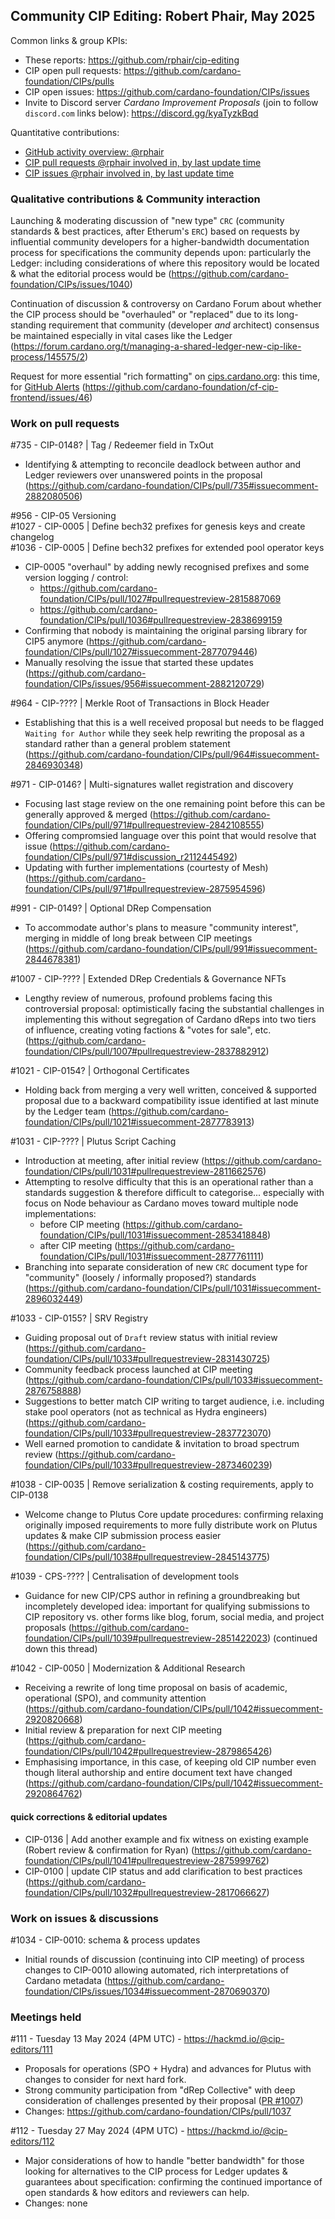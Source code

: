 ## Community CIP Editing: Robert Phair, May 2025

Common links & group KPIs:
- These reports: https://github.com/rphair/cip-editing
- CIP open pull requests: https://github.com/cardano-foundation/CIPs/pulls
- CIP open issues: https://github.com/cardano-foundation/CIPs/issues
- Invite to Discord server _Cardano Improvement Proposals_ (join to follow `discord.com` links below): https://discord.gg/kyaTyzkBqd

Quantitative contributions:
- [GitHub activity overview: @rphair](https://github.com/rphair)
- [CIP pull requests @rphair involved in, by last update time](https://github.com/cardano-foundation/CIPs/pulls?q=is%3Apr+involves%3Arphair+sort%3Aupdated-desc)
- [CIP issues @rphair involved in, by last update time](https://github.com/cardano-foundation/CIPs/issues?q=is%3Aissue+involves%3Arphair+sort%3Aupdated-desc)

### Qualitative contributions & Community interaction

Launching & moderating discussion of "new type" `CRC` (community standards & best practices, after Etherum's `ERC`) based on requests by influential community developers for a higher-bandwidth documentation process for specifications the community depends upon: particularly the Ledger: including considerations of where this repository would be located & what the editorial process would be (https://github.com/cardano-foundation/CIPs/issues/1040)

Continuation of discussion & controversy on Cardano Forum about whether the CIP process should be "overhauled" or "replaced" due to its long-standing requirement that community (developer _and_ architect) consensus be maintained especially in vital cases like the Ledger (https://forum.cardano.org/t/managing-a-shared-ledger-new-cip-like-process/145575/2)

Request for more essential "rich formatting" on [cips.cardano.org](https://cips.cardano.org): this time, for [GitHub Alerts](https://docs.github.com/en/get-started/writing-on-github/getting-started-with-writing-and-formatting-on-github/basic-writing-and-formatting-syntax#alerts) (https://github.com/cardano-foundation/cf-cip-frontend/issues/46)

### Work on pull requests

#735 - CIP-0148? | Tag / Redeemer field in TxOut
- Identifying & attempting to reconcile deadlock between author and Ledger reviewers over unanswered points in the proposal (https://github.com/cardano-foundation/CIPs/pull/735#issuecomment-2882080506)

#956 - CIP-05 Versioning<br>
#1027 - CIP-0005 | Define bech32 prefixes for genesis keys and create changelog<br>
#1036 - CIP-0005 | Define bech32 prefixes for extended pool operator keys
- CIP-0005 "overhaul" by adding newly recognised prefixes and some version logging / control:
  - https://github.com/cardano-foundation/CIPs/pull/1027#pullrequestreview-2815887069
  - https://github.com/cardano-foundation/CIPs/pull/1036#pullrequestreview-2838699159
- Confirming that nobody is maintaining the original parsing library for CIP5 anymore (https://github.com/cardano-foundation/CIPs/pull/1027#issuecomment-2877079446)
- Manually resolving the issue that started these updates (https://github.com/cardano-foundation/CIPs/issues/956#issuecomment-2882120729)

#964 - CIP-???? | Merkle Root of Transactions in Block Header
- Establishing that this is a well received proposal but needs to be flagged `Waiting for Author` while they seek help rewriting the proposal as a standard rather than a general problem statement (https://github.com/cardano-foundation/CIPs/pull/964#issuecomment-2846930348)

#971 - CIP-0146? | Multi-signatures wallet registration and discovery
- Focusing last stage review on the one remaining point before this can be generally approved & merged (https://github.com/cardano-foundation/CIPs/pull/971#pullrequestreview-2842108555)
- Offering compromsied language over this point that would resolve that issue (https://github.com/cardano-foundation/CIPs/pull/971#discussion_r2112445492)
- Updating with further implementations (courtesty of Mesh) (https://github.com/cardano-foundation/CIPs/pull/971#pullrequestreview-2875954596)

#991 - CIP-0149? | Optional DRep Compensation
- To accommodate author's plans to measure "community interest", merging in middle of long break between CIP meetings (https://github.com/cardano-foundation/CIPs/pull/991#issuecomment-2844678381)

#1007 - CIP-???? | Extended DRep Credentials & Governance NFTs
- Lengthy review of numerous, profound problems facing this controversial proposal: optimistically facing the substantial challenges in implementing this without segregation of Cardano dReps into two tiers of influence, creating voting factions & "votes for sale", etc. (https://github.com/cardano-foundation/CIPs/pull/1007#pullrequestreview-2837882912)

#1021 - CIP-0154? | Orthogonal Certificates
- Holding back from merging a very well written, conceived & supported proposal due to a backward compatibility issue identified at last minute by the Ledger team (https://github.com/cardano-foundation/CIPs/pull/1021#issuecomment-2877783913)

#1031 - CIP-???? | Plutus Script Caching
- Introduction at meeting, after initial review (https://github.com/cardano-foundation/CIPs/pull/1031#pullrequestreview-2811662576)
- Attempting to resolve difficulty that this is an operational rather than a standards suggestion & therefore difficult to categorise... especially with focus on Node behaviour as Cardano moves toward multiple node implementations:
  - before CIP meeting (https://github.com/cardano-foundation/CIPs/pull/1031#issuecomment-2853418848)
  - after CIP meeting (https://github.com/cardano-foundation/CIPs/pull/1031#issuecomment-2877761111)
- Branching into separate consideration of new `CRC` document type for "community" (loosely / informally proposed?) standards (https://github.com/cardano-foundation/CIPs/pull/1031#issuecomment-2896032449)

#1033 - CIP-0155? | SRV Registry
- Guiding proposal out of `Draft` review status with initial review (https://github.com/cardano-foundation/CIPs/pull/1033#pullrequestreview-2831430725)
- Community feedback process launched at CIP meeting (https://github.com/cardano-foundation/CIPs/pull/1033#issuecomment-2876758888)
- Suggestions to better match CIP writing to target audience, i.e. including stake pool operators (not as technical as Hydra engineers) (https://github.com/cardano-foundation/CIPs/pull/1033#pullrequestreview-2837723070)
- Well earned promotion to candidate & invitation to broad spectrum review (https://github.com/cardano-foundation/CIPs/pull/1033#pullrequestreview-2873460239)

#1038 - CIP-0035 | Remove serialization & costing requirements, apply to CIP-0138
- Welcome change to Plutus Core update procedures: confirming relaxing originally imposed requirements to more fully distribute work on Plutus updates & make CIP submission process easier (https://github.com/cardano-foundation/CIPs/pull/1038#pullrequestreview-2845143775)

#1039 - CPS-???? | Centralisation of development tools
- Guidance for new CIP/CPS author in refining a groundbreaking but incompletely developed idea: important for qualifying submissions to CIP repository vs. other forms like blog, forum, social media, and project proposals (https://github.com/cardano-foundation/CIPs/pull/1039#pullrequestreview-2851422023) (continued down this thread)

#1042 - CIP-0050 | Modernization & Additional Research
- Receiving a rewrite of long time proposal on basis of academic, operational (SPO), and community attention (https://github.com/cardano-foundation/CIPs/pull/1042#issuecomment-2920820668)
- Initial review & preparation for next CIP meeting (https://github.com/cardano-foundation/CIPs/pull/1042#pullrequestreview-2879865426)
- Emphasising importance, in this case, of keeping old CIP number even though literal authorship and entire document text have changed (https://github.com/cardano-foundation/CIPs/pull/1042#issuecomment-2920864762)

#### quick corrections & editorial updates

- CIP-0136 | Add another example and fix witness on existing example (Robert review & confirmation for Ryan) (https://github.com/cardano-foundation/CIPs/pull/1041#pullrequestreview-2875999762)
- CIP-0100 | update CIP status and add clarification to best practices (https://github.com/cardano-foundation/CIPs/pull/1032#pullrequestreview-2817066627)

### Work on issues & discussions

#1034 - CIP-0010: schema & process updates
- Initial rounds of discussion (continuing into CIP meeting) of process changes to CIP-0010 allowing automated, rich interpretations of Cardano metadata (https://github.com/cardano-foundation/CIPs/issues/1034#issuecomment-2870690370) 


### Meetings held

#111 - Tuesday 13 May 2024 (4PM UTC) - https://hackmd.io/@cip-editors/111
- Proposals for operations (SPO + Hydra) and advances for Plutus with changes to consider for next hard fork.
- Strong community participation from "dRep Collective" with deep consideration of challenges presented by their proposal ([PR #1007](https://github.com/cardano-foundation/CIPs/pull/1007#pullrequestreview-2837882912))
- Changes: https://github.com/cardano-foundation/CIPs/pull/1037

#112 - Tuesday 27 May 2024 (4PM UTC) - https://hackmd.io/@cip-editors/112
- Major considerations of how to handle "better bandwidth" for those looking for alternatives to the CIP process for Ledger updates & guarantees about specification: confirming the continued importance of open standards & how editors and reviewers can help.
- Changes: none
